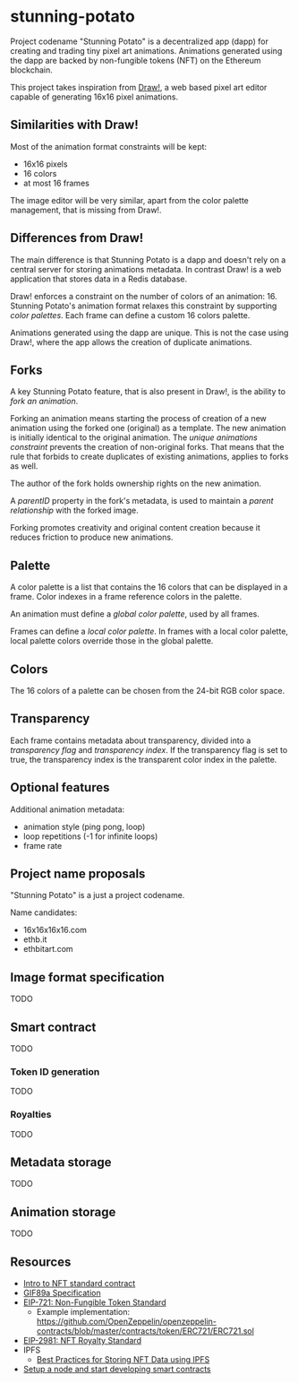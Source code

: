 # stunning-potato

Project codename "Stunning Potato" is a decentralized app (dapp) for creating
and trading tiny pixel art animations. Animations generated using the dapp are
backed by non-fungible tokens (NFT) on the Ethereum blockchain.

This project takes inspiration from [Draw!](http://drawbang.com), a web based
pixel art editor capable of generating 16x16 pixel animations.

## Similarities with Draw!

Most of the animation format constraints will be kept:

- 16x16 pixels
- 16 colors
- at most 16 frames

The image editor will be very similar, apart from the color palette management,
that is missing from Draw!.

## Differences from Draw!

The main difference is that Stunning Potato is a dapp and doesn't rely on a
central server for storing animations metadata. In contrast Draw! is a web
application that stores data in a Redis database.

Draw! enforces a constraint on the number of colors of an animation: 16.
Stunning Potato's animation format relaxes this constraint by supporting _color
palettes_. Each frame can define a custom 16 colors palette.

Animations generated using the dapp are unique. This is not the case using
Draw!, where the app allows the creation of duplicate animations.

## Forks

A key Stunning Potato feature, that is also present in Draw!, is the ability to
_fork an animation_.

Forking an animation means starting the process of creation of a new animation
using the forked one (original) as a template. The new animation is initially
identical to the original animation. The _unique animations constraint_ prevents
the creation of non-original forks. That means that the rule that forbids to
create duplicates of existing animations, applies to forks as well.

The author of the fork holds ownership rights on the new animation.

A _parentID_ property in the fork's metadata, is used to maintain a _parent
relationship_ with the forked image.

Forking promotes creativity and original content creation because it reduces
friction to produce new animations.

## Palette

A color palette is a list that contains the 16 colors that can be displayed in a
frame. Color indexes in a frame reference colors in the palette.

An animation must define a _global color palette_, used by all frames.

Frames can define a _local color palette_. In frames with a local color palette,
local palette colors override those in the global palette.

## Colors

The 16 colors of a palette can be chosen from the 24-bit RGB color space.

## Transparency

Each frame contains metadata about transparency, divided into a _transparency
flag_ and _transparency index_. If the transparency flag is set to true, the
transparency index is the transparent color index in the palette.

## Optional features

Additional animation metadata:

- animation style (ping pong, loop)
- loop repetitions (-1 for infinite loops)
- frame rate

## Project name proposals

"Stunning Potato" is a just a project codename.

Name candidates:

- 16x16x16x16.com
- ethb.it
- ethbitart.com

## Image format specification

TODO

## Smart contract

TODO

### Token ID generation

TODO

### Royalties

TODO

## Metadata storage

TODO

## Animation storage

TODO

## Resources

- [Intro to NFT standard contract](https://ethereum.org/en/developers/docs/standards/tokens/erc-721/)
- [GIF89a Specification](https://www.w3.org/Graphics/GIF/spec-gif89a.txt)
- [EIP-721: Non-Fungible Token Standard](https://eips.ethereum.org/EIPS/eip-721)
  - Example implementation:
    https://github.com/OpenZeppelin/openzeppelin-contracts/blob/master/contracts/token/ERC721/ERC721.sol
- [EIP-2981: NFT Royalty Standard](https://eips.ethereum.org/EIPS/eip-2981)
- IPFS
  - [Best Practices for Storing NFT Data using IPFS](https://docs.ipfs.io/how-to/best-practices-for-nft-data/)
- [Setup a node and start developing smart contracts](https://docs.openzeppelin.com/learn/)
